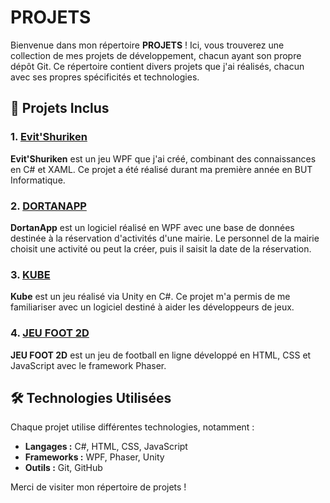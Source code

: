 # PROJETS

Bienvenue dans mon répertoire **PROJETS** ! Ici, vous trouverez une collection de mes projets de développement, chacun ayant son propre dépôt Git. Ce répertoire contient divers projets que j'ai réalisés, chacun avec ses propres spécificités et technologies.

## 📁 Projets Inclus

### 1. [Evit'Shuriken](https://github.com/melih0132/PROJETS/tree/main/EVIT_SHURIKEN) 
**Evit'Shuriken** est un jeu WPF que j'ai créé, combinant des connaissances en C# et XAML. Ce projet a été réalisé durant ma première année en BUT Informatique.

### 2. [DORTANAPP](https://github.com/melih0132/PROJETS/tree/main/DORTANAPP) 
**DortanApp** est un logiciel réalisé en WPF avec une base de données destinée à la réservation d'activités d'une mairie. Le personnel de la mairie choisit une activité ou peut la créer, puis il saisit la date de la réservation.

### 3. [KUBE](https://github.com/melih0132/PROJETS/tree/main/KUBE) 
**Kube** est un jeu réalisé via Unity en C#. Ce projet m'a permis de me familiariser avec un logiciel destiné à aider les développeurs de jeux.

### 4. [JEU FOOT 2D](https://github.com/melih0132/PROJETS/tree/main/JEU_FOOT_2D) 
**JEU FOOT 2D** est un jeu de football en ligne développé en HTML, CSS et JavaScript avec le framework Phaser.

## 🛠️ Technologies Utilisées

Chaque projet utilise différentes technologies, notamment :

- **Langages :** C#, HTML, CSS, JavaScript
- **Frameworks :** WPF, Phaser, Unity
- **Outils :** Git, GitHub

Merci de visiter mon répertoire de projets !
